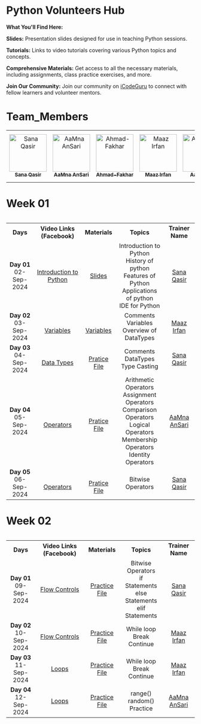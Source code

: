 # Python Volunteers Hub
 **What You'll Find Here:**

**Slides:** Presentation slides designed for use in teaching Python sessions.

**Tutorials:** Links to video tutorials covering various Python topics and concepts.

**Comprehensive Materials:** Get access to all the necessary materials, including assignments, class practice exercises, and more.

**Join Our Community:** Join our community on [iCodeGuru](www.icode.guru/join) to connect with fellow learners and volunteer mentors.

# Team_Members

<table >
    <tbody>
        <tr>
            <td align="center">
                <a href="https://github.com/sana261">
                    <img src="https://avatars.githubusercontent.com/u/175141665?v=4" width="100px;" alt="Sana Qasir"/>
                    <br />
                    <sub><b>Sana Qasir</b></sub>
                </a> 
            </td>
          <td align="center">
                <a href="https://github.com/aamna-ansari">
                    <img src="https://avatars.githubusercontent.com/u/123650396?v=4" width="100px;" alt="AaMna AnSari"/>
                    <br />
                    <sub><b>AaMna AnSari</b></sub>
                </a> 
            </td>
            <td align="center">
                <a href="https://github.com/Ahmad-Fakhar">
                    <img src="https://avatars.githubusercontent.com/u/155258276?v=4" width="100px;" alt="Ahmad-Fakhar"/>
                    <br />
                    <sub><b>Ahmad-Fakhar</b></sub>
                </a> 
            </td>
            <td align="center">
                <a href="https://github.com/Maaz-Ai-enthusiast">
                    <img src="https://avatars.githubusercontent.com/u/165513774?v=4" width="100px;" alt="Maaz Irfan"/>
                    <br />
                    <sub><b>Maaz Irfan</b></sub>
                </a> 
            </td>
            <td align="center">
                <a href="https://github.com/aaqibali1">
                    <img src="https://avatars.githubusercontent.com/u/75785706?v=4" width="100px;" alt="AaQib Ali"/>
                    <br />
                    <sub><b>AaQib Ali</b></sub>
                </a> 
            </td>
              <td align="center">
                <a href="https://github.com/muhammadibrahim313">
                    <img src="https://avatars.githubusercontent.com/u/147333130?v=4" width="100px;" alt=Muhammad Ibrahim Qasmi"/>
                    <br />
                    <sub><b>M.Ibrahim Qasmi</b></sub>
                </a> 
            </td>
        </tr> 
</tbody>
<table>

# Week 01

<table>
    <tbody>
     <tr>
      <th>Days</th>
      <th>Video Links (Facebook)</br></th>
      <th>Materials</th>
     <th>Topics</th>
   <td align="center"><b>Trainer Name</b></td>
     </tr>  
        <tr>
    <td align="center"><b>Day 01</b></br>02-Sep-2024</td>
    <td align="center"><a href="https://web.facebook.com/iCodeguru/videos/395579696603502">Introduction to Python</br></td>
    <td align="center" ><a href="https://www.canva.com/design/DAGHdv6X-iI/ENB5xhRC6MyIxORlNM6kPQ/edit">Slides</td>
        <td align="center">Introduction to Python <br/>History of python<br/>Features of Python</br>Applications of python<br/>IDE for Python</td>
      <td align="center"><a href="https://www.linkedin.com/in/sana-qaisar-03b354316">Sana Qasir</td>
  </tr>
          <tr>
    <td align="center"><b>Day 02</b></br>03-Sep-2024</td>
    <td align="center"><a href="https://web.facebook.com/iCodeguru/videos/507325335337975"></br>Variables</td>
       <td align="center"><a href="https://www.w3schools.com/python/python_comments.asp"></br>Variables</td>
        <td align="center">Comments<br/>Variables<br/>Overview of DataTypes</td>
      <td align="center"><a href="https://www.linkedin.com/in/maazaienthusiast/">Maaz Irfan</td>
  </tr>
          <tr>
    <td align="center"><b>Day 03</b></br>04-Sep-2024</td>
    <td align="center"><a href="https://web.facebook.com/iCodeguru/videos/1570662080497078"></br>Data Types</td>
       <td align="center"><a href="https://colab.research.google.com/drive/1it4fZ__D5O8aez4NGMbuAUTo9Er4JOvV#scrollTo=_8Wv0Q9frUXk"></br>Pratice File</td>
        <td align="center">Comments<br/>DataTypes<br/>Type Casting</td>
     <td align="center"><a href="https://www.linkedin.com/in/sana-qaisar-03b354316">Sana Qasir</td>
  </tr>
         <tr>
    <td align="center"><b>Day 04</b></br>05-Sep-2024</td>
    <td align="center"><a href="https://web.facebook.com/iCodeguru/videos/1114544893430928"></br>Operators</td>
       <td align="center"><a href="https://colab.research.google.com/drive/1EharaVyXHCSfj_x1jH0PQzqkcO77qfUu#scrollTo=7La4Q7w459ch&uniqifier=1"></br>Pratice File</td>
        <td align="center">Arithmetic Operators<br/>Assignment Operators<br/>Comparison Operators<br/>Logical Operators<br/>Membership Operators<br/>Identity Operators</td>
     <td align="center"><a href="https://www.linkedin.com/in/aamnansari/">AaMna AnSari</td>
  </tr>
         <tr>
    <td align="center"><b>Day 05</b></br>06-Sep-2024</td>
    <td align="center"><a href="https://web.facebook.com/iCodeguru/videos/1064866398590789"></br>Operators</td>
       <td align="center"><a href="https://colab.research.google.com/drive/1sYsmVgj-7xGFcvp8jy7JMQ_WUE7TzICr#scrollTo=9_-5hnwYpvy1"></br>Pratice File</td>
        <td align="center">Bitwise Operators</td>
     <td align="center"><a href="https://www.linkedin.com/in/sana-qaisar-03b354316">Sana Qasir</td>
  </tr>
</tbody>
<table>

# Week 02

<table>
    <tbody>
     <tr>
      <th>Days</th>
      <th>Video Links (Facebook)</br></th>
      <th>Materials</th>
     <th>Topics</th>
   <td align="center"><b>Trainer Name</b></td>
     </tr>  
         <tr>
    <td align="center"><b>Day 01</b></br>09-Sep-2024</td>
    <td align="center"><a href="https://web.facebook.com/iCodeguru/videos/1704515706755394">Flow Controls</br></td>
       <td align="center" ><a href="https://colab.research.google.com/drive/1TKi2c2ulI_zjVaU3UN4LuBTbMc0bSPly#scrollTo=wR9aiHsHmCy6">Practice File</td>
        <td align="center">Bitwise Operators</br>if Statements</br>else Statements</br>elif Statements</td>
     <td align="center"><a href="https://www.linkedin.com/in/sana-qaisar-03b354316">Sana Qasir</td>
  </tr>
         <tr>
    <td align="center"><b>Day 02</b></br>10-Sep-2024</td>
    <td align="center"><a href="https://fb.watch/uwl48PKsCn/">Flow Controls</br></td>
       <td align="center" ><a href="https://colab.research.google.com/drive/1pRtHejz4ygRo7LuqrEIsmD8LnQXiTOA-#scrollTo=-ZAn08vQ_R_Q">Practice File</td>
        <td align="center">While loop</br>Break</br>Continue</td>
     <td align="center"><a href="https://www.linkedin.com/in/maazaienthusiast/">Maaz Irfan</td>
  </tr>
         <tr>
    <td align="center"><b>Day 03</b></br>11-Sep-2024</td>
    <td align="center"><a href="https://web.facebook.com/iCodeguru/videos/3915101732098194">Loops</br></td>
       <td align="center" ><a href="https://colab.research.google.com/drive/1pRtHejz4ygRo7LuqrEIsmD8LnQXiTOA-#scrollTo=-ZAn08vQ_R_Q">Practice File</td>
        <td align="center">While loop</br>Break</br>Continue</td>
     <td align="center"><a href="https://www.linkedin.com/in/maazaienthusiast/">Maaz Irfan</td>
  </tr>
         <tr>
    <td align="center"><b>Day 04</b></br>12-Sep-2024</td>
    <td align="center"><a href="https://web.facebook.com/iCodeguru/videos/3746571612276354">Loops </br></td>
       <td align="center" ><a href="https://colab.research.google.com/drive/1oilMuog1P7CRks-cXLE016NQG0JGnHqu#scrollTo=ezNOLHSDWCDJ">Practice File</td>
        <td align="center">range()</br>random()</br>Practice</td>
     <td align="center"><a href="https://www.linkedin.com/in/aamnansari/">AaMna AnSari</td>
  </tr>
</tbody>
<table>

